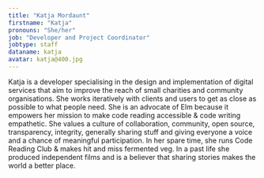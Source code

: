 ```yaml
---
title: "Katja Mordaunt"
firstname: "Katja"
pronouns: "She/her"
job: "Developer and Project Coordinator"
jobtype: staff
dataname: katja
avatar: katja@400.jpg
---
```


Katja is a developer specialising in the design and implementation of digital services that aim to improve the reach of small charities and community organisations. She works iteratively with clients and users to get as close as possible to what people need. She is an advocate of Elm because it empowers her mission to make code reading accessible & code writing empathetic. She values a culture of collaboration, community, open source, transparency, integrity, generally sharing stuff and giving everyone a voice and a chance of meaningful participation. In her spare time, she runs Code Reading Club & makes hit and miss fermented veg. In a past life she produced independent films and is a believer that sharing stories makes the world a better place.
